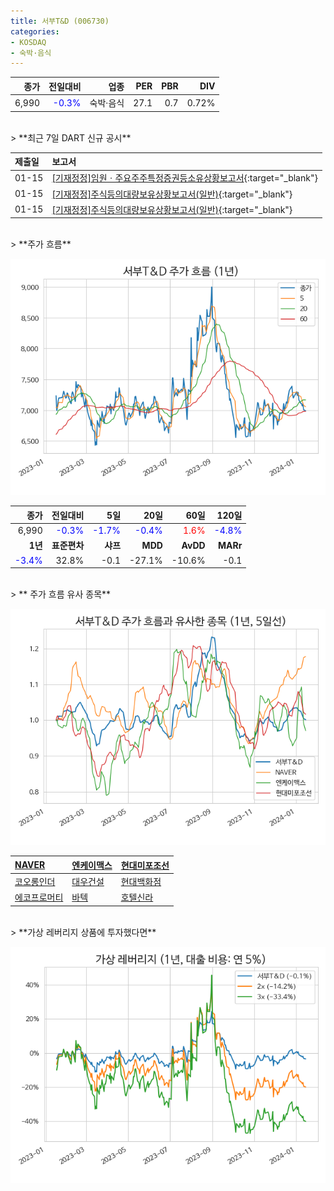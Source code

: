 ```yaml
---
title: 서부T&D (006730)
categories:
- KOSDAQ
- 숙박·음식
---
```


|**종가**|**전일대비**|**업종**|**PER**|**PBR**|**DIV**|
|-------:|-----------:|-------:|------:|------:|------:|
|6,990|<span style="color: blue">-0.3%</span>|숙박·음식|27.1|0.7|0.72%|

<!-- more -->

<br>
> **최근 7일 DART 신규 공시<a id="dart"></a>**



|**제출일**|**보고서**|
|:-----|:-------|
|01-15|[[기재정정]임원ㆍ주요주주특정증권등소유상황보고서](https://dart.fss.or.kr/dsaf001/main.do?rcpNo=20240115000351){:target="_blank"}|
|01-15|[[기재정정]주식등의대량보유상황보고서(일반)](https://dart.fss.or.kr/dsaf001/main.do?rcpNo=20240115000344){:target="_blank"}|
|01-15|[[기재정정]주식등의대량보유상황보고서(일반)](https://dart.fss.or.kr/dsaf001/main.do?rcpNo=20240115000342){:target="_blank"}|

<br>
> **주가 흐름<a id="price"></a>**

![006730](/assets/images/stock/006730.png)

|**종가**|**전일대비**|**5일**|**20일**|**60일**|**120일**|
|-------:|-----------:|------:|-------:|-------:|--------:|
| 6,990 | <span style="color: blue">-0.3%</span> | <span style="color: blue">-1.7%</span> | <span style="color: blue">-0.4%</span> | <span style="color: red">1.6%</span> | <span style="color: blue">-4.8%</span> |
|**1년**|**표준편차**|**샤프**|**MDD**|**AvDD**|**MARr**|
| <span style="color: blue">-3.4%</span> | 32.8% | -0.1 | -27.1% | -10.6% | -0.1 |

<br>
> ** 주가 흐름 유사 종목<a id="corr"></a>**

![006730](/assets/images/stock/006730_corr.png)

| [NAVER](/035420/) | [엔케이맥스](/182400/) | [현대미포조선](/010620/) |
|:---------------------------------------|:---------------------------------------|:---------------------------------------|
| [코오롱인더](/120110/) | [대우건설](/047040/) | [현대백화점](/069960/) |
| [에코프로머티](/450080/) | [바텍](/043150/) | [호텔신라](/008770/) |

<br>
> **가상 레버리지 상품에 투자했다면<a id="2x"></a>**

![006730](/assets/images/stock/006730_2x.png)

[^corr]: 상관계수를 이용하여 분석하였습니다.